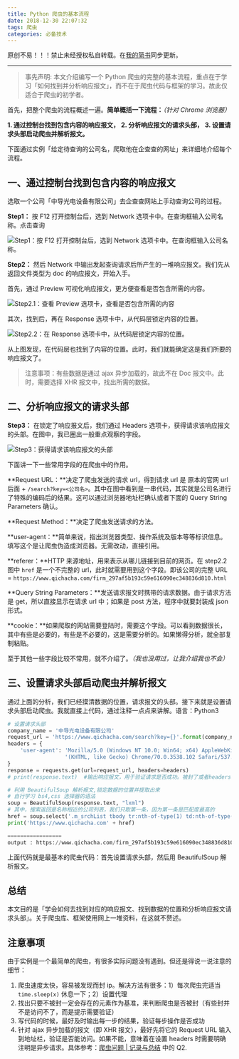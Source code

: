 ```yaml
---
title: Python 爬虫的基本流程
date: 2018-12-30 22:07:32
tags: 爬虫
categories: 必备技术
---
```


原创不易！！！禁止未经授权私自转载。在[我的简书](https://www.jianshu.com/u/3925a970afc3)同步更新。

---

> 事先声明: 本文介绍编写一个 Python 爬虫的完整的基本流程，重点在于学习「如何找到并分析响应报文」，而不在于爬虫代码与框架的学习。故此仅适合于爬虫的初学者。

首先，把整个爬虫的流程概述一遍。**简单概括一下流程：***（针对 Chrome 浏览器）*

**1. 通过控制台找到包含内容的响应报文，**
**2. 分析响应报文的请求头部，**
**3. 设置请求头部启动爬虫并解析报文。**

下面通过实例「给定待查询的公司名，爬取他在企查查的网址」来详细地介绍每个流程。

## 一、通过控制台找到包含内容的响应报文

选取一个公司「中导光电设备有限公司」去企查查网站上手动查询公司的过程。

**Step1：** 按 F12 打开控制台后，选到 Network 选项卡中。在查询框输入公司名称。点击查询

![Step1：按 F12 打开控制台后，选到 Network 选项卡中。在查询框输入公司名称。](https://upload-images.jianshu.io/upload_images/11455432-eeec92ca127b6b6f.png?imageMogr2/auto-orient/strip%7CimageView2/2/w/1240)

**Step2：** 然后 Network 中输出发起查询请求后所产生的一堆响应报文。我们先从返回文件类型为 doc 的响应报文，开始入手。

首先，通过 Preview 可视化响应报文，更方便查看是否包含所需的内容。

![Step2.1：查看 Preview 选项卡，查看是否包含所需的内容](https://upload-images.jianshu.io/upload_images/11455432-c03d055b1f7a378c.png?imageMogr2/auto-orient/strip%7CimageView2/2/w/1240)

其次，找到后，再在 Response 选项卡中，从代码层锁定内容的位置。

![Step2.2：在 Response 选项卡中，从代码层锁定内容的位置。](https://upload-images.jianshu.io/upload_images/11455432-70db6971f991c8aa.png?imageMogr2/auto-orient/strip%7CimageView2/2/w/1240)

从上图发现，在代码层也找到了内容的位置。此时，我们就能确定这是我们所要的响应报文了。

> 注意事项：有些数据是通过 ajax 异步加载的，故此不在 Doc 报文中。此时，需要选择 XHR 报文中，找出所需的数据。

## 二、分析响应报文的请求头部

**Step3：** 在锁定了响应报文后，我们通过 Headers 选项卡，获得请求该响应报文的头部。在图中，我已圈出一般重点观察的字段。

![Step3：获得请求该响应报文的头部](https://upload-images.jianshu.io/upload_images/11455432-725105a578afdf05.png?imageMogr2/auto-orient/strip%7CimageView2/2/w/1240)

下面讲一下一些常用字段的在爬虫中的作用。

**Request URL：**决定了爬虫发送的请求 url，得到请求 url 是 原本的官网 url 后面 +  `/search?key=<公司名>`。其中在图中看到是一串代码，其实就是公司名进行了特殊的编码后的结果。这可以通过浏览器地址栏确认或者下面的  Query String Parameters 确认。

**Request Method：**决定了爬虫发送请求的方法。

**user-agent：**简单来说，指出浏览器类型、操作系统及版本等等标识信息。填写这个是让爬虫伪造成浏览器。无需改动，直接引用。

**referer：**HTTP 来源地址，用来表示从哪儿链接到目前的网页。在 step2.2 图中 `href` 是一个不完整的 url，此时就需要用到这个字段。即该公司的完整 URL = `https://www.qichacha.com/firm_297af5b193c59e616090ec348836d810.html`

**Query String Parameters：**发送请求报文时携带的请求数据。由于请求方法是 get，所以直接显示在请求 url 中；如果是 post 方法，程序中就要封装成 json 形式。 

**cookie：**如果爬取的网站需要登陆时，需要这个字段。可以看到数据很长，其中有些是必要的，有些是不必要的，这是需要分析的。如果懒得分析，就全部复制粘贴。

至于其他一些字段比较不常用，就不介绍了。*（我也没用过，让我介绍我也不会）*

## 三、设置请求头部启动爬虫并解析报文

通过上面的分析，我们已经摸清数据的位置，请求报文的头部。接下来就是设置请求头部启动爬虫。我就直接上代码，通过注释一点点来讲解。语言：Python3

```python
# 设置请求头部
company_name = '中导光电设备有限公司'
request_url = 'https://www.qichacha.com/search?key={}'.format(company_name)        # 将公司名直接链接上去
headers = {
    'user-agent': 'Mozilla/5.0 (Windows NT 10.0; Win64; x64) AppleWebKit/537.36 '
                  '(KHTML, like Gecko) Chrome/70.0.3538.102 Safari/537.36',        # 直接复制过来
}
response = requests.get(url=request_url, headers=headers)                          #发送请求
# print(response.text)  #输出响应报文，用于验证请求是否成功。被封了或者headers设置错误，就访问失败

# 利用 BeautifulSoup 解析报文,锁定数据的位置并提取出来
# 自行学习 bs4,css 选择器的语法
soup = BeautifulSoup(response.text, "lxml")
# 其中，搜索返回是名称相近的公司列表，我们只取第一条，因为第一条是匹配度最高的
href = soup.select('.m_srchList tbody tr:nth-of-type(1) td:nth-of-type(2) a')[0].get('href')
print('https://www.qichacha.com' + href)

=================
output : https://www.qichacha.com/firm_297af5b193c59e616090ec348836d810.html
```
上面代码就是最基本的爬虫代码：首先设置请求头部，然后用 BeautifulSoup 解析报文。

## 总结

本文目的是「学会如何去找到对应的响应报文、找到数据的位置和分析响应报文请求头部」。关于爬虫库、框架使用网上一堆资料，在这就不赘述。

## 注意事项

由于实例是一个最简单的爬虫，有很多实际问题没有遇到。但还是得说一说注意的细节：

1. 爬虫速度太快，容易被发现而封 ip。解决方法有很多：1）每次爬虫完适当 `time.sleep(x)` 休息一下；2）设置代理
1. 找出只要不被封一定会存在的元素作为基准，来判断爬虫是否被封（有些封并不是访问不了，而是提示需要验证）
2. 写代码的时候，最好及时输出每一步的结果，验证每步操作是否成功
4. 针对 ajax 异步加载的报文（即 XHR 报文），最好先将它的 Request URL 输入到地址栏，验证是否能访问。如果不能，意味着在设置 headers 时需要明确注明是异步请求。具体参考：[爬虫问题 | 记录与总结](https://www.jianshu.com/p/5b45b8784ffd) 中的 Q2.